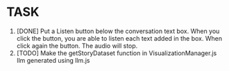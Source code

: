 # TASK
1. [DONE] Put a Listen button below the conversation text box. When you click the button, you are able to listen each text added in the box. When click again the button. The audio will stop. 
2. [TODO] Make the getStoryDataset function in VisualizationManager.js llm generated using llm.js